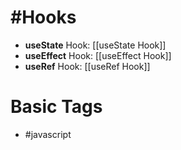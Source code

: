 # #Hooks 
- **useState** Hook: [[useState Hook]]
- **useEffect** Hook: [[useEffect Hook]]
- **useRef** Hook: [[useRef Hook]]

# Basic Tags
- #javascript
